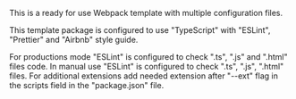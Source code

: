 This is a ready for use Webpack template with multiple configuration files.

This template package is configured to use "TypeScript" with "ESLint", "Prettier" and "Airbnb" style guide.

For productions mode "ESLint" is configured to check ".ts", ".js" and ".html" files code.
In manual use "ESLint" is configured to check ".ts", ".js", ".html" files.
For additional extensions add needed extension after "--ext" flag in the scripts field in the "package.json" file.
